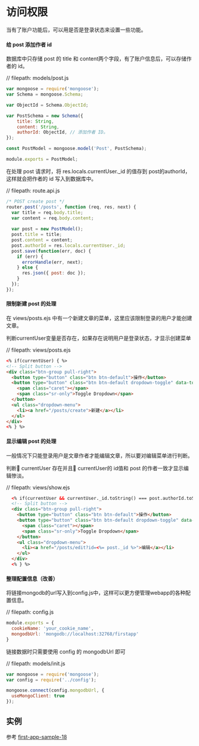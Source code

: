 # 访问权限

当有了账户功能后，可以用是否是登录状态来设置一些功能。

#### 给 post 添加作者 id

数据库中只存储 post 的 title 和 content两个字段，有了账户信息后，可以存储作者的 id。

// filepath: models/post.js
```js
var mongoose = require('mongoose');
var Schema = mongoose.Schema;

var ObjectId = Schema.ObjectId;

var PostSchema = new Schema({
    title: String,
    content: String,
    authorId: ObjectId, // 添加作者 ID。
});

const PostModel = mongoose.model('Post', PostSchema);

module.exports = PostModel;
```

在处理 post 请求时，将 res.locals.currentUser._id 的值存到 post的authorId，这样就会把作者的 id 写入到数据库中。

// filepath: route.api.js
```js
/* POST create post */
router.post('/posts', function (req, res, next) {
  var title = req.body.title;
  var content = req.body.content;
  
  var post = new PostModel();
  post.title = title;
  post.content = content;
  post.authorId = res.locals.currentUser._id;
  post.save(function(err, doc) {
    if (err) {
      errorHandle(err, next);
    } else {
      res.json({ post: doc });
    }
  });
});
```
#### 限制新建 post 的处理

在 views/posts.ejs 中有一个新建文章的菜单，这里应该限制登录的用户才能创建文章。

判断currentUser变量是否存在，如果存在说明用户是登录状态，才显示创建菜单

// filepath: views/posts.ejs
```html
<% if(currentUser) { %>
<!-- Split button -->
<div class="btn-group pull-right">
  <button type="button" class="btn btn-default">操作</button>
  <button type="button" class="btn btn-default dropdown-toggle" data-toggle="dropdown" aria-haspopup="true" aria-expanded="false">
    <span class="caret"></span>
    <span class="sr-only">Toggle Dropdown</span>
  </button>
  <ul class="dropdown-menu">
    <li><a href="/posts/create">新建</a></li>
  </ul>
</div>
<% } %>
```

#### 显示编辑 post 的处理

一般情况下只能登录用户是文章作者才能编辑文章，所以要对编辑菜单进行判断。

判断 currentUser 存在并且 currentUser的 id值和 post 的作者一致才显示编辑惨淡。

// filepath: views/show.ejs
```html
  <% if(currentUser && currentUser._id.toString() === post.authorId.toString() ) { %>
  <!-- Split button -->
  <div class="btn-group pull-right">
    <button type="button" class="btn btn-default">操作</button>
    <button type="button" class="btn btn-default dropdown-toggle" data-toggle="dropdown" aria-haspopup="true" aria-expanded="false">
      <span class="caret"></span>
      <span class="sr-only">Toggle Dropdown</span>
    </button>
    <ul class="dropdown-menu">
      <li><a href="/posts/edit?id=<%= post._id %>">编辑</a></li>
    </ul>
  </div>
  <% } %>
```

#### 整理配置信息（改善）

将链接mongodb的url写入到config.js中，这样可以更方便管理webapp的各种配置信息。

// filepath: config.js
```js
module.exports = {
  cookieName: 'your_cookie_name',
  mongodbUrl: 'mongodb://localhost:32768/firstapp'
}
```

链接数据时只需要使用 config 的 mongodbUrl 即可

// filepath: models/init.js
```js
var mongoose = require('mongoose');
var config = require('../config');

mongoose.connect(config.mongodbUrl, {
  useMongoClient: true
});
```
## 实例

参考 [first-app-sample-18](https://github.com/xugy0926/learn-webapp-sample/tree/master/first-app-sample-18)
